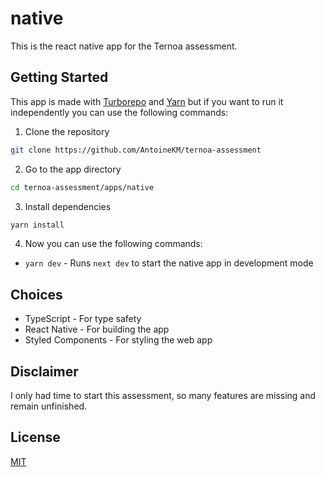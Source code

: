 # native

This is the react native app for the Ternoa assessment.

## Getting Started

This app is made with [Turborepo](https://turbo.build/repo) and [Yarn](https://yarnpkg.com/) but if you want to run it independently you can use the following commands:

1. Clone the repository

```bash
git clone https://github.com/AntoineKM/ternoa-assessment
```

2. Go to the app directory

```bash
cd ternoa-assessment/apps/native
```

3. Install dependencies

```bash
yarn install
```

4. Now you can use the following commands:

- `yarn dev` - Runs `next dev` to start the native app in development mode

## Choices

- TypeScript - For type safety
- React Native - For building the app
- Styled Components - For styling the web app

## Disclaimer

I only had time to start this assessment, so many features are missing and remain unfinished.

## License
[MIT](LICENSE)
